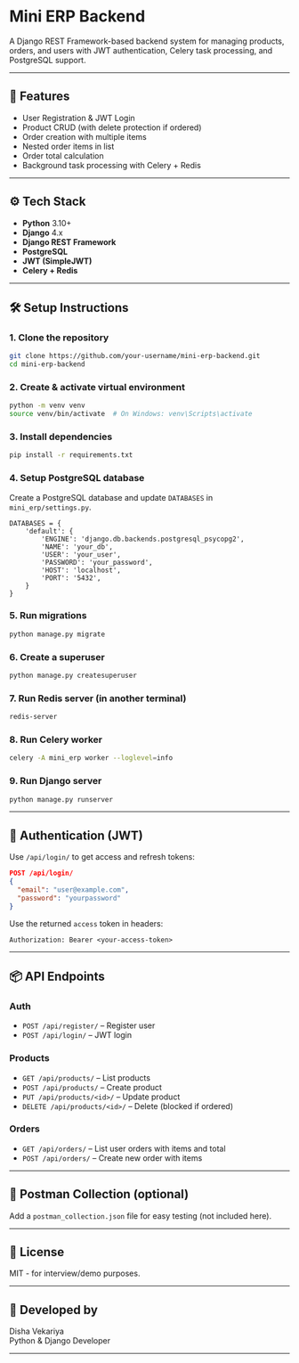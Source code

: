 # Mini ERP Backend

A Django REST Framework-based backend system for managing products, orders, and users with JWT authentication, Celery task processing, and PostgreSQL support.

---

## 🚀 Features

- User Registration & JWT Login
- Product CRUD (with delete protection if ordered)
- Order creation with multiple items
- Nested order items in list
- Order total calculation
- Background task processing with Celery + Redis

---

## ⚙️ Tech Stack

- **Python** 3.10+
- **Django** 4.x
- **Django REST Framework**
- **PostgreSQL**
- **JWT (SimpleJWT)**
- **Celery + Redis**

---

## 🛠️ Setup Instructions

### 1. Clone the repository

```bash
git clone https://github.com/your-username/mini-erp-backend.git
cd mini-erp-backend
```

### 2. Create & activate virtual environment

```bash
python -m venv venv
source venv/bin/activate  # On Windows: venv\Scripts\activate
```

### 3. Install dependencies

```bash
pip install -r requirements.txt
```

### 4. Setup PostgreSQL database

Create a PostgreSQL database and update `DATABASES` in `mini_erp/settings.py`.

```
DATABASES = {
    'default': {
        'ENGINE': 'django.db.backends.postgresql_psycopg2',
        'NAME': 'your_db',
        'USER': 'your_user',
        'PASSWORD': 'your_password',
        'HOST': 'localhost',
        'PORT': '5432',
    }
}
```

### 5. Run migrations

```bash
python manage.py migrate
```

### 6. Create a superuser

```bash
python manage.py createsuperuser
```

### 7. Run Redis server (in another terminal)

```bash
redis-server
```

### 8. Run Celery worker

```bash
celery -A mini_erp worker --loglevel=info
```

### 9. Run Django server

```bash
python manage.py runserver
```

---

## 🔐 Authentication (JWT)

Use `/api/login/` to get access and refresh tokens:

```json
POST /api/login/
{
  "email": "user@example.com",
  "password": "yourpassword"
}
```

Use the returned `access` token in headers:

```http
Authorization: Bearer <your-access-token>
```

---

## 📦 API Endpoints

### Auth

- `POST /api/register/` – Register user
- `POST /api/login/` – JWT login

### Products

- `GET /api/products/` – List products
- `POST /api/products/` – Create product
- `PUT /api/products/<id>/` – Update product
- `DELETE /api/products/<id>/` – Delete (blocked if ordered)

### Orders

- `GET /api/orders/` – List user orders with items and total
- `POST /api/orders/` – Create new order with items

---

## 🧪 Postman Collection (optional)

Add a `postman_collection.json` file for easy testing (not included here).

---

## 📄 License

MIT - for interview/demo purposes.

---

## 👤 Developed by

Disha Vekariya\
Python & Django Developer

---


